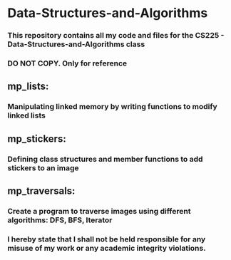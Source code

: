 # Data-Structures-and-Algorithms
### This repository contains all my code and files for the CS225 - Data-Structures-and-Algorithms class

### DO NOT COPY. Only for reference

## mp_lists:
### Manipulating linked memory by writing functions to modify linked lists

## mp_stickers:
### Defining class structures and member functions to add stickers to an image

## mp_traversals:
### Create a program to traverse images using different algorithms: DFS, BFS, Iterator

### I hereby state that I shall not be held responsible for any misuse of my work or any academic integrity violations.
